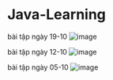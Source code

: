 # Java-Learning
bài tập ngày 19-10
![image](https://user-images.githubusercontent.com/90901839/196684553-f62dc39f-023d-49a9-aec2-424f876c4ebf.png)

bài tập ngày 12-10
![image](https://user-images.githubusercontent.com/90901839/195354205-b3266913-2d67-4966-a889-f2b5e1e08567.png)

bài tập ngày 05-10
![image](https://user-images.githubusercontent.com/90901839/194059769-b96cc71d-96e3-4c7f-a69f-0cf4fc8aa20c.png)
